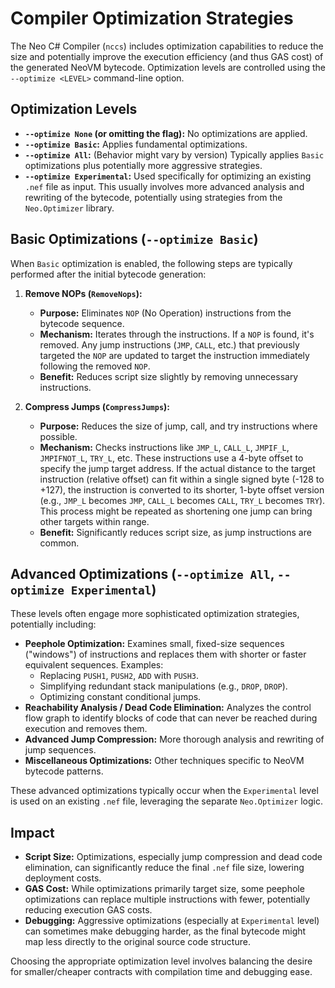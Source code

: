 # Compiler Optimization Strategies

The Neo C# Compiler (`nccs`) includes optimization capabilities to reduce the size and potentially improve the execution efficiency (and thus GAS cost) of the generated NeoVM bytecode. Optimization levels are controlled using the `--optimize <LEVEL>` command-line option.

## Optimization Levels

*   **`--optimize None` (or omitting the flag):** No optimizations are applied.
*   **`--optimize Basic`:** Applies fundamental optimizations.
*   **`--optimize All`:** (Behavior might vary by version) Typically applies `Basic` optimizations plus potentially more aggressive strategies.
*   **`--optimize Experimental`:** Used specifically for optimizing an existing `.nef` file as input. This usually involves more advanced analysis and rewriting of the bytecode, potentially using strategies from the `Neo.Optimizer` library.

## Basic Optimizations (`--optimize Basic`)

When `Basic` optimization is enabled, the following steps are typically performed after the initial bytecode generation:

1.  **Remove NOPs (`RemoveNops`):**
    *   **Purpose:** Eliminates `NOP` (No Operation) instructions from the bytecode sequence.
    *   **Mechanism:** Iterates through the instructions. If a `NOP` is found, it's removed. Any jump instructions (`JMP`, `CALL`, etc.) that previously targeted the `NOP` are updated to target the instruction immediately following the removed `NOP`.
    *   **Benefit:** Reduces script size slightly by removing unnecessary instructions.

2.  **Compress Jumps (`CompressJumps`):**
    *   **Purpose:** Reduces the size of jump, call, and try instructions where possible.
    *   **Mechanism:** Checks instructions like `JMP_L`, `CALL_L`, `JMPIF_L`, `JMPIFNOT_L`, `TRY_L`, etc. These instructions use a 4-byte offset to specify the jump target address. If the actual distance to the target instruction (relative offset) can fit within a single signed byte (-128 to +127), the instruction is converted to its shorter, 1-byte offset version (e.g., `JMP_L` becomes `JMP`, `CALL_L` becomes `CALL`, `TRY_L` becomes `TRY`). This process might be repeated as shortening one jump can bring other targets within range.
    *   **Benefit:** Significantly reduces script size, as jump instructions are common.

## Advanced Optimizations (`--optimize All`, `--optimize Experimental`)

These levels often engage more sophisticated optimization strategies, potentially including:

*   **Peephole Optimization:** Examines small, fixed-size sequences ("windows") of instructions and replaces them with shorter or faster equivalent sequences. Examples:
    *   Replacing `PUSH1`, `PUSH2`, `ADD` with `PUSH3`.
    *   Simplifying redundant stack manipulations (e.g., `DROP`, `DROP`).
    *   Optimizing constant conditional jumps.
*   **Reachability Analysis / Dead Code Elimination:** Analyzes the control flow graph to identify blocks of code that can never be reached during execution and removes them.
*   **Advanced Jump Compression:** More thorough analysis and rewriting of jump sequences.
*   **Miscellaneous Optimizations:** Other techniques specific to NeoVM bytecode patterns.

These advanced optimizations typically occur when the `Experimental` level is used on an existing `.nef` file, leveraging the separate `Neo.Optimizer` logic.

## Impact

*   **Script Size:** Optimizations, especially jump compression and dead code elimination, can significantly reduce the final `.nef` file size, lowering deployment costs.
*   **GAS Cost:** While optimizations primarily target size, some peephole optimizations can replace multiple instructions with fewer, potentially reducing execution GAS costs.
*   **Debugging:** Aggressive optimizations (especially at `Experimental` level) can sometimes make debugging harder, as the final bytecode might map less directly to the original source code structure.

Choosing the appropriate optimization level involves balancing the desire for smaller/cheaper contracts with compilation time and debugging ease.
